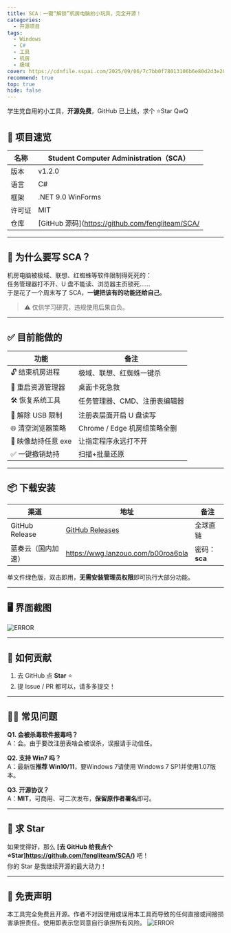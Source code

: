 ```yaml
---
title: SCA：一键“解锁”机房电脑的小玩具，完全开源！
categories:
  - 开源项目
tags:
  - Windows
  - C#
  - 工具
  - 机房
  - 极域
cover: https://cdnfile.sspai.com/2025/09/06/7c7bb0f78013106b6e80d2d3e28804c2.png?imageView2/2/w/1120/q/90/interlace/1/ignore-error/1/format/webp
recommend: true
top: true
hide: false
---
```

学生党自用的小工具，**开源免费**，GitHub 已上线，求个 ⭐Star  QwQ

## 🚀 项目速览
| 名称 | Student Computer Administration（SCA） |
|---|---|
| 版本 | v1.2.0 |
| 语言 | C# |
| 框架 | .NET 9.0 WinForms |
| 许可证 | MIT |
| 仓库 | [GitHub 源码](https://github.com/fengliteam/SCA/|
---

## 🎯 为什么要写 SCA？
机房电脑被极域、联想、红蜘蛛等软件限制得死死的：  
任务管理器打不开、U 盘不能读、浏览器主页锁死……  
于是花了一个周末写了 SCA，**一键把该有的功能还给自己**。  
> ⚠️ 仅供学习研究，违规使用后果自负。

---

## ✅ 目前能做的
| 功能 | 备注 |
|---|---|
| 🔓 结束机房进程 | 极域、联想、红蜘蛛一键杀 |
| 🔄 重启资源管理器 | 桌面卡死急救 |
| 🛠 恢复系统工具 | 任务管理器、CMD、注册表编辑器 |
| 💾 解除 USB 限制 | 注册表层面开启 U 盘读写 |
| 🌐 清空浏览器策略 | Chrome / Edge 机房组策略全删 |
| 🚫 映像劫持任意 exe | 让指定程序永远打不开 |
| ✅ 一键撤销劫持 | 扫描+批量还原 |

---

## 📦 下载安装
| 渠道 | 地址 | 备注 |
|---|---|---|
| GitHub Release | [GitHub Releases](https://github.com/fengliteam/SCA/releases/tag/LAST) | 全球直链 |
| 蓝奏云（国内加速） | https://wwg.lanzouo.com/b00roa6pla | 密码：**sca** |

单文件绿色版，双击即用，**无需安装管理员权限**即可执行大部分功能。

---

## 🖥 界面截图
![ERROR](https://cdnfile.sspai.com/2025/09/06/c79cedc5375ead9018da5bfd089f5fe0.png?imageView2/2/w/1120/q/90/interlace/1/ignore-error/1/format/webp)  

---

## 🤝 如何贡献
1. 去 GitHub 点 **Star** ⭐  
2. 提 Issue / PR 都可以，请多多提交！
---

## 🙋‍♂️ 常见问题
**Q1. 会被杀毒软件报毒吗？**  
A：会。由于要改注册表啥会被误杀，误报请手动信任。

**Q2. 支持 Win7 吗？**  
A：最新版**推荐 Win10/11**，要Windows 7请使用 Windows 7 SP1并使用1.07版本。

**Q3. 开源协议？**  
A：**MIT**，可商用、可二次发布，**保留原作者署名**即可。

---

## 📣 求 Star
如果觉得好，那么
**[去 GitHub 给我点个 ⭐Star]https://github.com/fengliteam/SCA/)** 吧！  
你的 Star 是我继续开源的最大动力！

---

## 📜 免责声明
本工具完全免费且开源。作者不对因使用或误用本工具而导致的任何直接或间接损害承担责任。使用即表示您同意自行承担所有风险。
![ERROR](https://cdnfile.sspai.com/2025/09/06/7c7bb0f78013106b6e80d2d3e28804c2.png?imageView2/2/w/1120/q/90/interlace/1/ignore-error/1/format/webp)  
